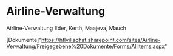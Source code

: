 # Airline-Verwaltung
Airline-Verwaltung Eder, Kerth, Maajeva, Mauch

[Dokumente]"https://htlvillachat.sharepoint.com/sites/Airline-Verwaltung/Freigegebene%20Dokumente/Forms/AllItems.aspx"
